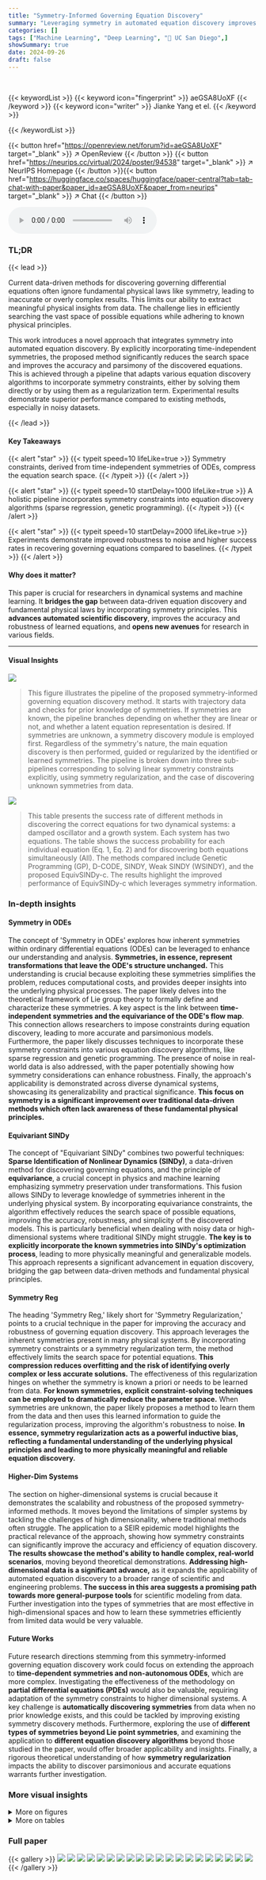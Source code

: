 ```yaml
---
title: "Symmetry-Informed Governing Equation Discovery"
summary: "Leveraging symmetry in automated equation discovery improves accuracy and simplicity of learned governing equations, enhancing robustness against noise and achieving higher success rates across divers..."
categories: []
tags: ["Machine Learning", "Deep Learning", "🏢 UC San Diego",]
showSummary: true
date: 2024-09-26
draft: false
---
```


<br>

{{< keywordList >}}
{{< keyword icon="fingerprint" >}} aeGSA8UoXF {{< /keyword >}}
{{< keyword icon="writer" >}} Jianke Yang et el. {{< /keyword >}}
 
{{< /keywordList >}}

{{< button href="https://openreview.net/forum?id=aeGSA8UoXF" target="_blank" >}}
↗ OpenReview
{{< /button >}}
{{< button href="https://neurips.cc/virtual/2024/poster/94538" target="_blank" >}}
↗ NeurIPS Homepage
{{< /button >}}{{< button href="https://huggingface.co/spaces/huggingface/paper-central?tab=tab-chat-with-paper&paper_id=aeGSA8UoXF&paper_from=neurips" target="_blank" >}}
↗ Chat
{{< /button >}}



<audio controls>
    <source src="https://ai-paper-reviewer.com/aeGSA8UoXF/podcast.wav" type="audio/wav">
    Your browser does not support the audio element.
</audio>


### TL;DR


{{< lead >}}

Current data-driven methods for discovering governing differential equations often ignore fundamental physical laws like symmetry, leading to inaccurate or overly complex results. This limits our ability to extract meaningful physical insights from data.  The challenge lies in efficiently searching the vast space of possible equations while adhering to known physical principles.

This work introduces a novel approach that integrates symmetry into automated equation discovery. By explicitly incorporating time-independent symmetries, the proposed method significantly reduces the search space and improves the accuracy and parsimony of the discovered equations.  This is achieved through a pipeline that adapts various equation discovery algorithms to incorporate symmetry constraints, either by solving them directly or by using them as a regularization term.  Experimental results demonstrate superior performance compared to existing methods, especially in noisy datasets.

{{< /lead >}}


#### Key Takeaways

{{< alert "star" >}}
{{< typeit speed=10 lifeLike=true >}} Symmetry constraints, derived from time-independent symmetries of ODEs, compress the equation search space. {{< /typeit >}}
{{< /alert >}}

{{< alert "star" >}}
{{< typeit speed=10 startDelay=1000 lifeLike=true >}} A holistic pipeline incorporates symmetry constraints into equation discovery algorithms (sparse regression, genetic programming). {{< /typeit >}}
{{< /alert >}}

{{< alert "star" >}}
{{< typeit speed=10 startDelay=2000 lifeLike=true >}} Experiments demonstrate improved robustness to noise and higher success rates in recovering governing equations compared to baselines. {{< /typeit >}}
{{< /alert >}}

#### Why does it matter?
This paper is crucial for researchers in dynamical systems and machine learning.  It **bridges the gap** between data-driven equation discovery and fundamental physical laws by incorporating symmetry principles. This **advances automated scientific discovery**, improves the accuracy and robustness of learned equations, and **opens new avenues** for research in various fields.

------
#### Visual Insights



![](https://ai-paper-reviewer.com/aeGSA8UoXF/figures_4_1.jpg)

> This figure illustrates the pipeline of the proposed symmetry-informed governing equation discovery method.  It starts with trajectory data and checks for prior knowledge of symmetries. If symmetries are known, the pipeline branches depending on whether they are linear or not, and whether a latent equation representation is desired. If symmetries are unknown, a symmetry discovery module is employed first.  Regardless of the symmetry's nature, the main equation discovery is then performed, guided or regularized by the identified or learned symmetries. The pipeline is broken down into three sub-pipelines corresponding to solving linear symmetry constraints explicitly, using symmetry regularization, and the case of discovering unknown symmetries from data.





![](https://ai-paper-reviewer.com/aeGSA8UoXF/tables_7_1.jpg)

> This table presents the success rate of different methods in discovering the correct equations for two dynamical systems: a damped oscillator and a growth system.  Each system has two equations. The table shows the success probability for each individual equation (Eq. 1, Eq. 2) and for discovering both equations simultaneously (All).  The methods compared include Genetic Programming (GP), D-CODE, SINDY, Weak SINDY (WSINDY), and the proposed EquivSINDy-c. The results highlight the improved performance of EquivSINDy-c which leverages symmetry information.





### In-depth insights


#### Symmetry in ODEs
The concept of 'Symmetry in ODEs' explores how inherent symmetries within ordinary differential equations (ODEs) can be leveraged to enhance our understanding and analysis.  **Symmetries, in essence, represent transformations that leave the ODE's structure unchanged.** This understanding is crucial because exploiting these symmetries simplifies the problem, reduces computational costs, and provides deeper insights into the underlying physical processes.  The paper likely delves into the theoretical framework of Lie group theory to formally define and characterize these symmetries.  A key aspect is the link between **time-independent symmetries and the equivariance of the ODE's flow map**. This connection allows researchers to impose constraints during equation discovery, leading to more accurate and parsimonious models.  Furthermore, the paper likely discusses techniques to incorporate these symmetry constraints into various equation discovery algorithms, like sparse regression and genetic programming.  The presence of noise in real-world data is also addressed, with the paper potentially showing how symmetry considerations can enhance robustness. Finally, the approach's applicability is demonstrated across diverse dynamical systems, showcasing its generalizability and practical significance. **This focus on symmetry is a significant improvement over traditional data-driven methods which often lack awareness of these fundamental physical principles.**

#### Equivariant SINDy
The concept of "Equivariant SINDy" combines two powerful techniques: **Sparse Identification of Nonlinear Dynamics (SINDy)**, a data-driven method for discovering governing equations, and the principle of **equivariance**, a crucial concept in physics and machine learning emphasizing symmetry preservation under transformations.  This fusion allows SINDy to leverage knowledge of symmetries inherent in the underlying physical system. By incorporating equivariance constraints, the algorithm effectively reduces the search space of possible equations, improving the accuracy, robustness, and simplicity of the discovered models.  This is particularly beneficial when dealing with noisy data or high-dimensional systems where traditional SINDy might struggle.  **The key is to explicitly incorporate the known symmetries into SINDy's optimization process**, leading to more physically meaningful and generalizable models.  This approach represents a significant advancement in equation discovery, bridging the gap between data-driven methods and fundamental physical principles.

#### Symmetry Reg
The heading 'Symmetry Reg,' likely short for 'Symmetry Regularization,' points to a crucial technique in the paper for improving the accuracy and robustness of governing equation discovery.  This approach leverages the inherent symmetries present in many physical systems. By incorporating symmetry constraints or a symmetry regularization term, the method effectively limits the search space for potential equations.  **This compression reduces overfitting and the risk of identifying overly complex or less accurate solutions.** The effectiveness of this regularization hinges on whether the symmetry is known a priori or needs to be learned from data. **For known symmetries, explicit constraint-solving techniques can be employed to dramatically reduce the parameter space.**  When symmetries are unknown, the paper likely proposes a method to learn them from the data and then uses this learned information to guide the regularization process, improving the algorithm's robustness to noise.  **In essence, symmetry regularization acts as a powerful inductive bias, reflecting a fundamental understanding of the underlying physical principles and leading to more physically meaningful and reliable equation discovery.**

#### Higher-Dim Systems
The section on higher-dimensional systems is crucial because it demonstrates the scalability and robustness of the proposed symmetry-informed methods.  It moves beyond the limitations of simpler systems by tackling the challenges of high dimensionality, where traditional methods often struggle. The application to a SEIR epidemic model highlights the practical relevance of the approach, showing how symmetry constraints can significantly improve the accuracy and efficiency of equation discovery. **The results showcase the method's ability to handle complex, real-world scenarios**, moving beyond theoretical demonstrations.  **Addressing high-dimensional data is a significant advance,** as it expands the applicability of automated equation discovery to a broader range of scientific and engineering problems.  **The success in this area suggests a promising path towards more general-purpose tools** for scientific modeling from data.  Further investigation into the types of symmetries that are most effective in high-dimensional spaces and how to learn these symmetries efficiently from limited data would be very valuable.

#### Future Works
Future research directions stemming from this symmetry-informed governing equation discovery work could focus on extending the approach to **time-dependent symmetries and non-autonomous ODEs**, which are more complex.  Investigating the effectiveness of the methodology on **partial differential equations (PDEs)** would also be valuable, requiring adaptation of the symmetry constraints to higher dimensional systems.  A key challenge is **automatically discovering symmetries** from data when no prior knowledge exists, and this could be tackled by improving existing symmetry discovery methods.  Furthermore,  exploring the use of **different types of symmetries beyond Lie point symmetries**, and examining the application to **different equation discovery algorithms** beyond those studied in the paper, would offer broader applicability and insights. Finally, a rigorous theoretical understanding of how **symmetry regularization** impacts the ability to discover parsimonious and accurate equations warrants further investigation.


### More visual insights

<details>
<summary>More on figures
</summary>


![](https://ai-paper-reviewer.com/aeGSA8UoXF/figures_7_1.jpg)

> This figure visualizes the parameter spaces for two dynamical systems (Damped Oscillator and Growth) under the equivariance constraint. The original parameter space is reduced significantly due to the constraint.  For the damped oscillator, the 2D parameter space is spanned by Q1 and Q2. For the Growth system, the 3D parameter space is spanned by Q1, Q2, and Q3, each represented by a different color. This demonstrates the effect of incorporating symmetry constraints into reducing the search space for equation discovery.


![](https://ai-paper-reviewer.com/aeGSA8UoXF/figures_8_1.jpg)

> This figure shows a reaction-diffusion system and compares the prediction errors of three different methods: EquivSINDYAE, LaLiGAN + SINDY, and SINDYAE.  The left panel displays a visualization of the reaction-diffusion system. The right panel presents a line graph plotting the mean squared error (MSE) against the timestep for each method. Shaded areas represent standard deviations across three runs.  The graph visually demonstrates the superior performance of EquivSINDYAE in accurately predicting the system's dynamics over time, particularly compared to SINDYAE which exhibits significantly larger and more unstable errors.


![](https://ai-paper-reviewer.com/aeGSA8UoXF/figures_16_1.jpg)

> This figure shows the pipeline of incorporating symmetries into equation discovery.  The pipeline starts with trajectory data from a dynamical system.  Based on prior knowledge or via a symmetry discovery technique, the system's symmetry is identified. Then, depending on whether the symmetry is linear, the pipeline uses one of two methods: 1) solving a set of constraints to enforce the symmetry; or 2) promoting symmetry through regularization. The outcome is a symmetry-informed governing equation.


![](https://ai-paper-reviewer.com/aeGSA8UoXF/figures_17_1.jpg)

> This figure shows the pipeline of incorporating symmetries into equation discovery algorithms.  It starts with trajectory data and determines if prior knowledge about symmetry exists. If not, the pipeline uses symmetry discovery techniques.  Then, it checks for linear symmetry; if present, it solves the linear symmetry constraints.  Otherwise, it uses symmetry regularization.  The final output is the learned governing equation.


![](https://ai-paper-reviewer.com/aeGSA8UoXF/figures_18_1.jpg)

> This figure shows the long-term prediction error for the Lotka-Volterra system using different methods. The y-axis represents the mean squared error (MSE), and the x-axis represents the simulation time.  The solid lines represent the methods using symmetry regularization, and the dashed lines represent the baseline methods. The shaded area represents the standard deviation. The figure demonstrates that the methods incorporating symmetry regularization have slower error growth compared to the baseline methods.


![](https://ai-paper-reviewer.com/aeGSA8UoXF/figures_18_2.jpg)

> This figure compares the long-term prediction error (Mean Squared Error or MSE) of different methods for the glycolytic oscillator model.  It shows that incorporating symmetry regularization via the proposed EquivSINDy-r and EquivGP-r methods leads to lower prediction errors compared to standard SINDy and GP methods, particularly over longer prediction horizons.  While D-CODE achieves the lowest error, its discovered equations may not always correctly capture the model dynamics.


![](https://ai-paper-reviewer.com/aeGSA8UoXF/figures_19_1.jpg)

> This figure shows the pipeline for incorporating symmetries into equation discovery.  It starts with trajectory data and determines if prior knowledge of symmetry exists. If yes, it leverages that to solve linear symmetry constraints or use symmetry regularization. If not, symmetry discovery techniques are applied to first learn the symmetry before enforcing it via constraints or regularization. The pipeline branches according to whether the symmetry is linear, solvable or requires regularization, leading to different methods for equation discovery.


![](https://ai-paper-reviewer.com/aeGSA8UoXF/figures_21_1.jpg)

> This figure shows the pipeline of the proposed symmetry-informed governing equation discovery method.  It details the steps involved in leveraging symmetry knowledge (either known beforehand or learned from data) to enhance equation discovery algorithms.  The pipeline branches based on whether the symmetry is linear and explicitly solvable, or requires regularization techniques. This approach aims to improve accuracy and parsimony in the discovered equations.


</details>




<details>
<summary>More on tables
</summary>


![](https://ai-paper-reviewer.com/aeGSA8UoXF/tables_8_1.jpg)
> This table presents the performance of different equation discovery methods (SINDy, WSINDy, EquivSINDy-r, GP, D-CODE, EquivGP-r) on two benchmark systems: the Lotka-Volterra and the glycolytic oscillator.  The results show success probabilities for discovering individual equations and both equations simultaneously, along with RMSE (root mean square error) values for parameter estimation (both overall and for successful runs only).  The RMSE values are scaled differently for the two systems.

![](https://ai-paper-reviewer.com/aeGSA8UoXF/tables_16_1.jpg)
> This table presents the results of equation discovery experiments on two systems: the damped oscillator and the growth system.  It shows the success rate of different algorithms in recovering the correct equation, along with parameter estimation errors (RMSE). The RMSE is reported for all runs and only for successful runs.

![](https://ai-paper-reviewer.com/aeGSA8UoXF/tables_17_1.jpg)
> This table presents the results of equation discovery experiments on a 4-dimensional SEIR epidemic model using SINDy and EquivSINDy-c methods.  The success probabilities of recovering individual equations (Eq. 1 & Eq. 2) and simultaneously recovering both equations (All) are reported, along with RMSE (successful) and RMSE (all).  The RMSE (all) is the parameter estimation error averaged over all runs. The RMSE (successful) is the parameter estimation error averaged only over successful runs.

![](https://ai-paper-reviewer.com/aeGSA8UoXF/tables_20_1.jpg)
> This table presents the results of equation discovery experiments on two systems: the damped oscillator and the growth system.  It compares several methods, showing success rates (probability of finding the correct equation form), parameter estimation error considering all runs and only successful runs. The table highlights the impact of incorporating symmetry constraints in improving accuracy and robustness.

![](https://ai-paper-reviewer.com/aeGSA8UoXF/tables_20_2.jpg)
> This table compares four different symmetry regularization loss functions (equations 35, 36, 37, and 38 from the paper) based on their computational requirements.  It details whether each loss requires computation of group elements, higher-order derivatives, integration of learned equations, and pre-computation of symmetries. This helps readers understand the trade-offs associated with each loss function when applied to various equation discovery algorithms.

![](https://ai-paper-reviewer.com/aeGSA8UoXF/tables_20_3.jpg)
> This table compares the latent equations discovered by three different methods: SINDyAE, LaLiGAN+SINDy, and EquivSINDyAE.  Each method provides samples of the discovered equations. The equations describe the dynamics in the latent space of a reaction-diffusion system. Note that there is no single correct answer for the latent equations, because there might exist different latent spaces where the high-dimensional dynamics can be described accurately via different equations. Thus, the analysis in this subsection is mainly qualitative.

</details>




### Full paper

{{< gallery >}}
<img src="https://ai-paper-reviewer.com/aeGSA8UoXF/1.png" class="grid-w50 md:grid-w33 xl:grid-w25" />
<img src="https://ai-paper-reviewer.com/aeGSA8UoXF/2.png" class="grid-w50 md:grid-w33 xl:grid-w25" />
<img src="https://ai-paper-reviewer.com/aeGSA8UoXF/3.png" class="grid-w50 md:grid-w33 xl:grid-w25" />
<img src="https://ai-paper-reviewer.com/aeGSA8UoXF/4.png" class="grid-w50 md:grid-w33 xl:grid-w25" />
<img src="https://ai-paper-reviewer.com/aeGSA8UoXF/5.png" class="grid-w50 md:grid-w33 xl:grid-w25" />
<img src="https://ai-paper-reviewer.com/aeGSA8UoXF/6.png" class="grid-w50 md:grid-w33 xl:grid-w25" />
<img src="https://ai-paper-reviewer.com/aeGSA8UoXF/7.png" class="grid-w50 md:grid-w33 xl:grid-w25" />
<img src="https://ai-paper-reviewer.com/aeGSA8UoXF/8.png" class="grid-w50 md:grid-w33 xl:grid-w25" />
<img src="https://ai-paper-reviewer.com/aeGSA8UoXF/9.png" class="grid-w50 md:grid-w33 xl:grid-w25" />
<img src="https://ai-paper-reviewer.com/aeGSA8UoXF/10.png" class="grid-w50 md:grid-w33 xl:grid-w25" />
<img src="https://ai-paper-reviewer.com/aeGSA8UoXF/11.png" class="grid-w50 md:grid-w33 xl:grid-w25" />
<img src="https://ai-paper-reviewer.com/aeGSA8UoXF/12.png" class="grid-w50 md:grid-w33 xl:grid-w25" />
<img src="https://ai-paper-reviewer.com/aeGSA8UoXF/13.png" class="grid-w50 md:grid-w33 xl:grid-w25" />
<img src="https://ai-paper-reviewer.com/aeGSA8UoXF/14.png" class="grid-w50 md:grid-w33 xl:grid-w25" />
<img src="https://ai-paper-reviewer.com/aeGSA8UoXF/15.png" class="grid-w50 md:grid-w33 xl:grid-w25" />
<img src="https://ai-paper-reviewer.com/aeGSA8UoXF/16.png" class="grid-w50 md:grid-w33 xl:grid-w25" />
<img src="https://ai-paper-reviewer.com/aeGSA8UoXF/17.png" class="grid-w50 md:grid-w33 xl:grid-w25" />
<img src="https://ai-paper-reviewer.com/aeGSA8UoXF/18.png" class="grid-w50 md:grid-w33 xl:grid-w25" />
<img src="https://ai-paper-reviewer.com/aeGSA8UoXF/19.png" class="grid-w50 md:grid-w33 xl:grid-w25" />
<img src="https://ai-paper-reviewer.com/aeGSA8UoXF/20.png" class="grid-w50 md:grid-w33 xl:grid-w25" />
{{< /gallery >}}